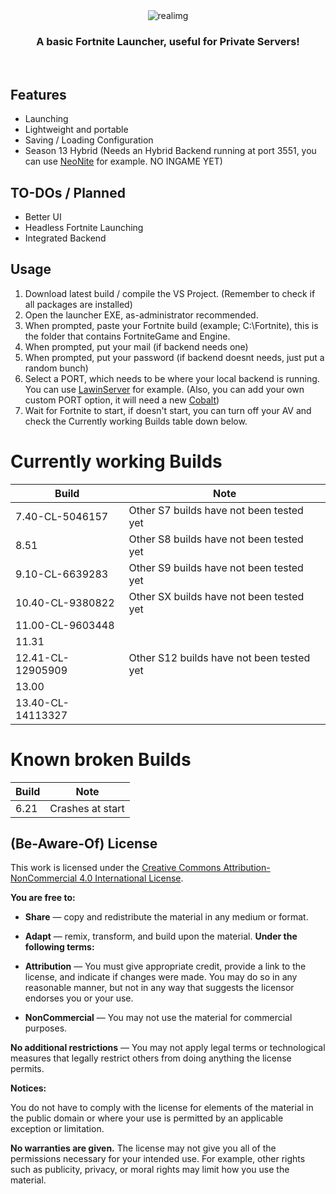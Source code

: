 <div align=center>
  <img src="https://raw.githubusercontent.com/ggsplayz/FN/main/real.png?token=GHSAT0AAAAAACPIF6BVDOE5LXFRKYBLFAWSZRBGDXQ" alt="realimg">

  ### A basic Fortnite Launcher, useful for Private Servers!
  
</div>
<br>

## Features
- Launching
- Lightweight and portable
- Saving / Loading Configuration
- Season 13 Hybrid (Needs an Hybrid Backend running at port 3551, you can use [NeoNite](https://github.com/NeoniteDev/NeoniteV2) for example. NO INGAME YET)

## TO-DOs / Planned
- Better UI
- Headless Fortnite Launching
- Integrated Backend

## Usage

1. Download latest build / compile the VS Project. (Remember to check if all packages are installed)
2. Open the launcher EXE, as-administrator recommended.
3. When prompted, paste your Fortnite build (example; C:\Fortnite), this is the folder that contains FortniteGame and Engine.
4. When prompted, put your mail (if backend needs one)
5. When prompted, put your password (if backend doesnt needs, just put a random bunch)
6. Select a PORT, which needs to be where your local backend is running. You can use [LawinServer](https://github.com/Lawin0129/LawinServer) for example. (Also, you can add your own custom PORT option, it will need a new [Cobalt](https://github.com/Milxnor/Cobalt))
7. Wait for Fortnite to start, if doesn't start, you can turn off your AV and check the Currently working Builds table down below.

# Currently working Builds

| Build | Note |
| ------ | ------ |
| 7.40-CL-5046157 | Other S7 builds have not been tested yet |
| 8.51 | Other S8 builds have not been tested yet |
| 9.10-CL-6639283 | Other S9 builds have not been tested yet |
| 10.40-CL-9380822 | Other SX builds have not been tested yet |
| 11.00-CL-9603448 |  |
| 11.31 |  |
| 12.41-CL-12905909 | Other S12 builds have not been tested yet |
| 13.00 |  |
| 13.40-CL-14113327 |  |

# Known broken Builds
| Build | Note |
| ------ | ------ |
| 6.21 | Crashes at start |

## (Be-Aware-Of) License

This work is licensed under the [Creative Commons Attribution-NonCommercial 4.0 International License](https://creativecommons.org/licenses/by-nc/4.0/).

**You are free to:**

- **Share** — copy and redistribute the material in any medium or format.
- **Adapt** — remix, transform, and build upon the material.
**Under the following terms:**

- **Attribution** — You must give appropriate credit, provide a link to the license, and indicate if changes were made. You may do so in any reasonable manner, but not in any way that suggests the licensor endorses you or your use.
  
- **NonCommercial** — You may not use the material for commercial purposes.

**No additional restrictions** — You may not apply legal terms or technological measures that legally restrict others from doing anything the license permits.

**Notices:**

You do not have to comply with the license for elements of the material in the public domain or where your use is permitted by an applicable exception or limitation.

**No warranties are given.** The license may not give you all of the permissions necessary for your intended use. For example, other rights such as publicity, privacy, or moral rights may limit how you use the material.
